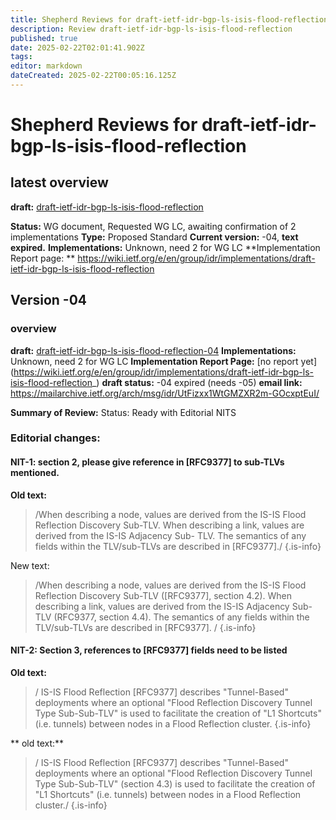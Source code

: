 ```yaml
---
title: Shepherd Reviews for draft-ietf-idr-bgp-ls-isis-flood-reflection
description: Review draft-ietf-idr-bgp-ls-isis-flood-reflection
published: true
date: 2025-02-22T02:01:41.902Z
tags: 
editor: markdown
dateCreated: 2025-02-22T00:05:16.125Z
---
```


# Shepherd Reviews for draft-ietf-idr-bgp-ls-isis-flood-reflection

## latest overview 
**draft:** [draft-ietf-idr-bgp-ls-isis-flood-reflection](draft-ietf-idr-bgp-ls-isis-flood-reflection)

**Status:** WG document, Requested WG LC, awaiting confirmation of 2 implementations 
**Type:** Proposed Standard
**Current version:** -04, **text expired.** 
**Implementations:** Unknown, need 2 for WG LC
**Implementation Report page: **
https://wiki.ietf.org/e/en/group/idr/implementations/draft-ietf-idr-bgp-ls-isis-flood-reflection

## Version -04 

### overview 
**draft:** [draft-ietf-idr-bgp-ls-isis-flood-reflection-04](/group/idr/Shepherd-SR-BGP-LS/BGP-LS/draft-ietf-idr-bgp-ls-isis-flood-reflection-04)
**Implementations:** Unknown, need 2 for WG LC
**Implementation Report Page:** [no report yet] (https://wiki.ietf.org/e/en/group/idr/implementations/draft-ietf-idr-bgp-ls-isis-flood-reflection_) 
**draft status:** -04 expired (needs -05) 
**email link:** https://mailarchive.ietf.org/arch/msg/idr/UtFizxx1WtGMZXR2m-GOcxptEuI/


**Summary of Review:** 
Status: Ready with Editorial NITS 

### Editorial changes: 
#### NIT-1: section 2, please give reference in [RFC9377] to sub-TLVs mentioned. 

**Old text:**
>    /When describing a node, values
>    are derived from the IS-IS Flood Reflection Discovery Sub-TLV.  When
>    describing a link, values are derived from the IS-IS Adjacency Sub-
>    TLV.  The semantics of any fields within the TLV/sub-TLVs are
>    described in [RFC9377]./ 
{.is-info}


New text:
>    /When describing a node, values
>    are derived from the IS-IS Flood Reflection Discovery Sub-TLV 
>    ([RFC9377], section 4.2).  When describing a link, values are 
>    derived from the IS-IS Adjacency Sub-TLV (RFC9377, section 4.4).
>    The semantics of any fields within the TLV/sub-TLVs are
>    described in [RFC9377]. / 
{.is-info}

   
   
#### NIT-2: Section 3, references to [RFC9377] fields need to be listed

**Old text:**
>    / IS-IS Flood Reflection
>    [RFC9377] describes "Tunnel-Based" deployments where an optional
>    "Flood Reflection Discovery Tunnel Type Sub-Sub-TLV" is used to
>    facilitate the creation of "L1 Shortcuts" (i.e. tunnels) between
>    nodes in a Flood Reflection cluster.
{.is-info}


** old text:**
>    / IS-IS Flood Reflection
>    [RFC9377] describes "Tunnel-Based" deployments where an optional
>    "Flood Reflection Discovery Tunnel Type Sub-Sub-TLV" (section 4.3) 
>    is used to facilitate the creation of "L1 Shortcuts" (i.e. tunnels) between
>    nodes in a Flood Reflection cluster./
{.is-info}

   
 